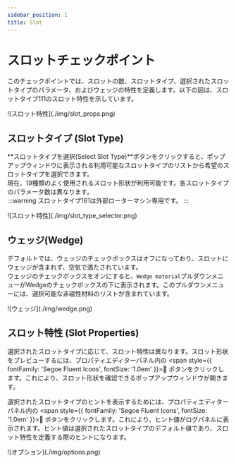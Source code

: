 ```yaml
---
sidebar_position: 1
title: Slot
---
```

# スロットチェックポイント

このチェックポイントでは、スロットの数、スロットタイプ、選択されたスロットタイプのパラメータ、およびウェッジの特性を定義します。以下の図は、スロットタイプ111のスロット特性を示しています。

<p>![スロット特性](./img/slot_props.png)</p>

## スロットタイプ (Slot Type)
**スロットタイプを選択(Select Slot Type)**ボタンをクリックすると、ポップアップウィンドウに表示される利用可能なスロットタイプのリストから希望のスロットタイプを選択できます。  
現在、19種類のよく使用されるスロット形状が利用可能です。各スロットタイプのパラメータ数は異なります。  
:::warning
スロットタイプ161は外部ローターマシン専用です。
:::

<p>![スロット特性](./img/slot_type_selector.png)</p>

## ウェッジ(Wedge)
デフォルトでは、ウェッジのチェックボックスはオフになっており、スロットにウェッジが含まれず、空気で満たされています。  
ウェッジのチェックボックスをオンにすると、`Wedge material`プルダウンメニューがWedgeのチェックボックスの下に表示されます。このプルダウンメニューには、選択可能な非磁性材料のリストが含まれています。
<p>![ウェッジ](./img/wedge.png)</p>

## スロット特性 (Slot Properties)
選択されたスロットタイプに応じて、スロット特性は異なります。スロット形状をプレビューするには、プロパティエディターパネル内の <span style={{ fontFamily: 'Segoe Fluent Icons', fontSize: '1.0em' }}>&#xE9CE;</span> ボタンをクリックします。これにより、スロット形状を確認できるポップアップウィンドウが開きます。  

選択されたスロットタイプのヒントを表示するためには、プロパティエディターパネル内の <span style={{ fontFamily: 'Segoe Fluent Icons', fontSize: '1.0em' }}>&#xEC5B;</span> ボタンをクリックします。これにより、ヒント値がログパネルに表示されます。ヒント値は選択されたスロットタイプのデフォルト値であり、スロット特性を定義する際のヒントになります。

<p>![オプション](./img/options.png)</p>


